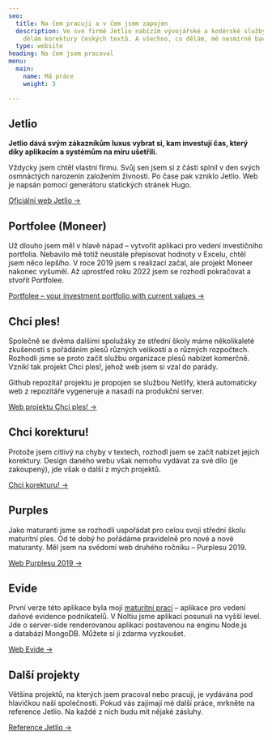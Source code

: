```yaml
---
seo:
  title: Na čem pracuji a v čem jsem zapojen
  description: Ve své firmě Jetlio nabízím vývojářské a kodérské služby, pořádám plesy,
    dělám korektury českých textů. A všechno, co dělám, mě nesmírně baví.
  type: website
heading: Na čem jsem pracoval
menu:
  main:
    name: Má práce
    weight: 3

---
```

## Jetlio

**Jetlio dává svým zákazníkům luxus vybrat si, kam investují čas, který díky aplikacím a systémům na míru ušetřili.**

Vždycky jsem chtěl vlastní firmu. Svůj sen jsem si z části splnil v den svých osmnáctých narozenin založením živnosti. Po čase pak vzniklo Jetlio. Web je napsán pomocí generátoru statických stránek Hugo.

[Oficiální web Jetlio →](https://jetlio.com/)

## Portfolee (Moneer)

Už dlouho jsem měl v hlavě nápad – vytvořit aplikaci pro vedení investičního portfolia. Nebavilo mě totiž neustále přepisovat hodnoty v Excelu, chtěl jsem něco lepšího. V roce 2019 jsem s realizací začal, ale projekt Moneer nakonec vyšuměl. Až uprostřed roku 2022 jsem se rozhodl pokračovat a stvořit Portfolee.

[Portfolee – your investment portfolio with current values →](https://jetlio.com/)

## Chci ples!

Společně se dvěma dalšími spolužáky ze střední školy máme několikaleté zkušenosti s pořádáním plesů různých velikostí a o různých rozpočtech. Rozhodli jsme se proto začít službu organizace plesů nabízet komerčně. Vznikl tak projekt Chci ples!, jehož web jsem si vzal do parády.

Github repozitář projektu je propojen se službou Netlify, která automaticky web z repozitáře vygeneruje a nasadí na produkční server.

[Web projektu Chci ples! →](https://chciples.cz/)

## Chci korekturu!

Protože jsem citlivý na chyby v textech, rozhodl jsem se začít nabízet jejich korektury. Design daného webu však nemohu vydávat za své dílo (je zakoupený), jde však o další z mých projektů.

[Chci korekturu! →](https://chcikorekturu.cz/)

## Purples

Jako maturanti jsme se rozhodli uspořádat pro celou svoji střední školu maturitní ples. Od té dobý ho pořádáme pravidelně pro nové a nové maturanty. Měl jsem na svědomí web druhého ročníku – Purplesu 2019.

[Web Purplesu 2019 →](https://purples.cz/2019/)

## Evide

První verze této aplikace byla mojí [maturitní prací](https://jansvabik.cz/matpra.pdf) – aplikace pro vedení daňové evidence podnikatelů. V Noltiu jsme aplikaci posunuli na vyšší level. Jde o server-side renderovanou aplikaci postavenou na enginu Node.js a databázi MongoDB. Můžete si ji zdarma vyzkoušet.

[Web Evide →](https://evide.cz/)

<!--## Sweet Clicker
Jednoduchá client-side hra napsaná v JavaScriptu během nudných jarních středoškolskách dní. Data hráčů jsou ukládána na server pro jednoduché znovuspuštění pomocí odkazu.

Existovala starší verze, což byl jeden z mých prvních projektu v JavaScriptu. I ta je stále dostupná. Můžete ji zkouknout [zde](#).

[Sweet Clicker 2.0 →](#)-->

## Další projekty

Většina projektů, na kterých jsem pracoval nebo pracuji, je vydávána pod hlavičkou naší společnosti. Pokud vás zajímají mé další práce, mrkněte na reference Jetlio. Na každé z nich budu mít nějaké zásluhy.

[Reference Jetlio →](https://jetlio.com/cs/pripadove-studie/)